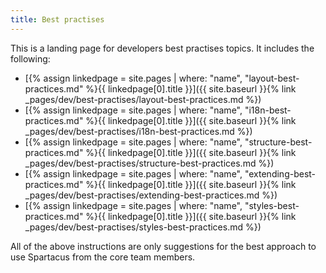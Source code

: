 ```yaml
---
title: Best practises
---
```


This is a landing page for developers best practises topics. It includes the following:

- [{% assign linkedpage = site.pages | where: "name", "layout-best-practices.md" %}{{ linkedpage[0].title }}]({{ site.baseurl }}{% link _pages/dev/best-practises/layout-best-practices.md %})
- [{% assign linkedpage = site.pages | where: "name", "i18n-best-practices.md" %}{{ linkedpage[0].title }}]({{ site.baseurl }}{% link _pages/dev/best-practises/i18n-best-practices.md %})
- [{% assign linkedpage = site.pages | where: "name", "structure-best-practices.md" %}{{ linkedpage[0].title }}]({{ site.baseurl }}{% link _pages/dev/best-practises/structure-best-practices.md %})
- [{% assign linkedpage = site.pages | where: "name", "extending-best-practices.md" %}{{ linkedpage[0].title }}]({{ site.baseurl }}{% link _pages/dev/best-practises/extending-best-practices.md %})
- [{% assign linkedpage = site.pages | where: "name", "styles-best-practices.md" %}{{ linkedpage[0].title }}]({{ site.baseurl }}{% link _pages/dev/best-practises/styles-best-practices.md %})

All of the above instructions are only suggestions for the best approach to use Spartacus from the core team members.
